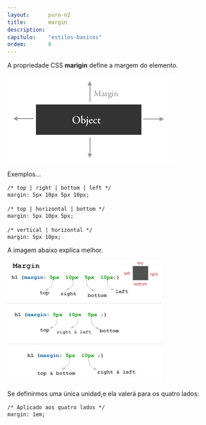 ```yaml
---
layout:      puro-n2
title:       margin
description:
capitulo:    "estilos-basicos"
ordem:       0
---
```


A propriedade CSS __marigin__ define a margem do elemento.

![CSS marigin](margin-css.gif "CSS marigin" )


Exemplos...


    /* top | right | bottom | left */
    margin: 5px 10px 5px 10px;

    /* top | horizontal | bottom */
    margin: 5px 10px 5px;

    /* vertical | horizontal */
    margin: 5px 10px;


A imagem abaixo explica melhor.

![exemplos da propriedade CSS marigin](margin-css-shorthand.jpg "exemplos da propriedade CSS marigin")

Se definirmos uma única unidad,e ela valerá para os quatro lados:

    /* Aplicado aos quatro lados */
    margin: 1em;
